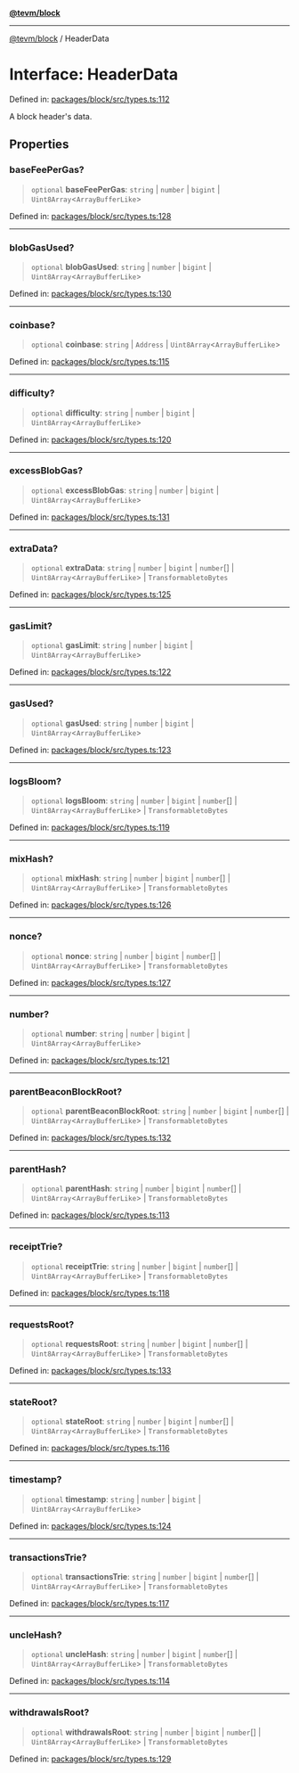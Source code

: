 [**@tevm/block**](../README.md)

***

[@tevm/block](../globals.md) / HeaderData

# Interface: HeaderData

Defined in: [packages/block/src/types.ts:112](https://github.com/evmts/tevm-monorepo/blob/main/packages/block/src/types.ts#L112)

A block header's data.

## Properties

### baseFeePerGas?

> `optional` **baseFeePerGas**: `string` \| `number` \| `bigint` \| `Uint8Array`\<`ArrayBufferLike`\>

Defined in: [packages/block/src/types.ts:128](https://github.com/evmts/tevm-monorepo/blob/main/packages/block/src/types.ts#L128)

***

### blobGasUsed?

> `optional` **blobGasUsed**: `string` \| `number` \| `bigint` \| `Uint8Array`\<`ArrayBufferLike`\>

Defined in: [packages/block/src/types.ts:130](https://github.com/evmts/tevm-monorepo/blob/main/packages/block/src/types.ts#L130)

***

### coinbase?

> `optional` **coinbase**: `string` \| `Address` \| `Uint8Array`\<`ArrayBufferLike`\>

Defined in: [packages/block/src/types.ts:115](https://github.com/evmts/tevm-monorepo/blob/main/packages/block/src/types.ts#L115)

***

### difficulty?

> `optional` **difficulty**: `string` \| `number` \| `bigint` \| `Uint8Array`\<`ArrayBufferLike`\>

Defined in: [packages/block/src/types.ts:120](https://github.com/evmts/tevm-monorepo/blob/main/packages/block/src/types.ts#L120)

***

### excessBlobGas?

> `optional` **excessBlobGas**: `string` \| `number` \| `bigint` \| `Uint8Array`\<`ArrayBufferLike`\>

Defined in: [packages/block/src/types.ts:131](https://github.com/evmts/tevm-monorepo/blob/main/packages/block/src/types.ts#L131)

***

### extraData?

> `optional` **extraData**: `string` \| `number` \| `bigint` \| `number`[] \| `Uint8Array`\<`ArrayBufferLike`\> \| `TransformabletoBytes`

Defined in: [packages/block/src/types.ts:125](https://github.com/evmts/tevm-monorepo/blob/main/packages/block/src/types.ts#L125)

***

### gasLimit?

> `optional` **gasLimit**: `string` \| `number` \| `bigint` \| `Uint8Array`\<`ArrayBufferLike`\>

Defined in: [packages/block/src/types.ts:122](https://github.com/evmts/tevm-monorepo/blob/main/packages/block/src/types.ts#L122)

***

### gasUsed?

> `optional` **gasUsed**: `string` \| `number` \| `bigint` \| `Uint8Array`\<`ArrayBufferLike`\>

Defined in: [packages/block/src/types.ts:123](https://github.com/evmts/tevm-monorepo/blob/main/packages/block/src/types.ts#L123)

***

### logsBloom?

> `optional` **logsBloom**: `string` \| `number` \| `bigint` \| `number`[] \| `Uint8Array`\<`ArrayBufferLike`\> \| `TransformabletoBytes`

Defined in: [packages/block/src/types.ts:119](https://github.com/evmts/tevm-monorepo/blob/main/packages/block/src/types.ts#L119)

***

### mixHash?

> `optional` **mixHash**: `string` \| `number` \| `bigint` \| `number`[] \| `Uint8Array`\<`ArrayBufferLike`\> \| `TransformabletoBytes`

Defined in: [packages/block/src/types.ts:126](https://github.com/evmts/tevm-monorepo/blob/main/packages/block/src/types.ts#L126)

***

### nonce?

> `optional` **nonce**: `string` \| `number` \| `bigint` \| `number`[] \| `Uint8Array`\<`ArrayBufferLike`\> \| `TransformabletoBytes`

Defined in: [packages/block/src/types.ts:127](https://github.com/evmts/tevm-monorepo/blob/main/packages/block/src/types.ts#L127)

***

### number?

> `optional` **number**: `string` \| `number` \| `bigint` \| `Uint8Array`\<`ArrayBufferLike`\>

Defined in: [packages/block/src/types.ts:121](https://github.com/evmts/tevm-monorepo/blob/main/packages/block/src/types.ts#L121)

***

### parentBeaconBlockRoot?

> `optional` **parentBeaconBlockRoot**: `string` \| `number` \| `bigint` \| `number`[] \| `Uint8Array`\<`ArrayBufferLike`\> \| `TransformabletoBytes`

Defined in: [packages/block/src/types.ts:132](https://github.com/evmts/tevm-monorepo/blob/main/packages/block/src/types.ts#L132)

***

### parentHash?

> `optional` **parentHash**: `string` \| `number` \| `bigint` \| `number`[] \| `Uint8Array`\<`ArrayBufferLike`\> \| `TransformabletoBytes`

Defined in: [packages/block/src/types.ts:113](https://github.com/evmts/tevm-monorepo/blob/main/packages/block/src/types.ts#L113)

***

### receiptTrie?

> `optional` **receiptTrie**: `string` \| `number` \| `bigint` \| `number`[] \| `Uint8Array`\<`ArrayBufferLike`\> \| `TransformabletoBytes`

Defined in: [packages/block/src/types.ts:118](https://github.com/evmts/tevm-monorepo/blob/main/packages/block/src/types.ts#L118)

***

### requestsRoot?

> `optional` **requestsRoot**: `string` \| `number` \| `bigint` \| `number`[] \| `Uint8Array`\<`ArrayBufferLike`\> \| `TransformabletoBytes`

Defined in: [packages/block/src/types.ts:133](https://github.com/evmts/tevm-monorepo/blob/main/packages/block/src/types.ts#L133)

***

### stateRoot?

> `optional` **stateRoot**: `string` \| `number` \| `bigint` \| `number`[] \| `Uint8Array`\<`ArrayBufferLike`\> \| `TransformabletoBytes`

Defined in: [packages/block/src/types.ts:116](https://github.com/evmts/tevm-monorepo/blob/main/packages/block/src/types.ts#L116)

***

### timestamp?

> `optional` **timestamp**: `string` \| `number` \| `bigint` \| `Uint8Array`\<`ArrayBufferLike`\>

Defined in: [packages/block/src/types.ts:124](https://github.com/evmts/tevm-monorepo/blob/main/packages/block/src/types.ts#L124)

***

### transactionsTrie?

> `optional` **transactionsTrie**: `string` \| `number` \| `bigint` \| `number`[] \| `Uint8Array`\<`ArrayBufferLike`\> \| `TransformabletoBytes`

Defined in: [packages/block/src/types.ts:117](https://github.com/evmts/tevm-monorepo/blob/main/packages/block/src/types.ts#L117)

***

### uncleHash?

> `optional` **uncleHash**: `string` \| `number` \| `bigint` \| `number`[] \| `Uint8Array`\<`ArrayBufferLike`\> \| `TransformabletoBytes`

Defined in: [packages/block/src/types.ts:114](https://github.com/evmts/tevm-monorepo/blob/main/packages/block/src/types.ts#L114)

***

### withdrawalsRoot?

> `optional` **withdrawalsRoot**: `string` \| `number` \| `bigint` \| `number`[] \| `Uint8Array`\<`ArrayBufferLike`\> \| `TransformabletoBytes`

Defined in: [packages/block/src/types.ts:129](https://github.com/evmts/tevm-monorepo/blob/main/packages/block/src/types.ts#L129)
